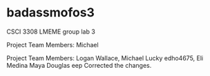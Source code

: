 # badassmofos3
CSCI 3308 LMEME group lab 3

Project Team Members: Michael

Project Team Members:
Logan Wallace, Michael Lucky
edho4675, Eli Medina
Maya Douglas eep
Corrected the changes.

